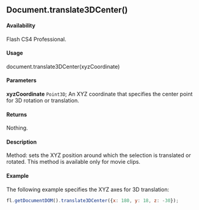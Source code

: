 ## Document.translate3DCenter()

#### Availability

Flash CS4 Professional.

#### Usage

document.translate3DCenter(xyzCoordinate)

#### Parameters

**xyzCoordinate** `Point3D`; An XYZ coordinate that specifies the center point for 3D rotation or translation.

#### Returns

Nothing.

#### Description

Method: sets the XYZ position around which the selection is translated or rotated. This method is available only for movie clips.

#### Example

The following example specifies the XYZ axes for 3D translation:

```javascript
fl.getDocumentDOM().translate3DCenter({x: 180, y: 18, z: -30});
```
